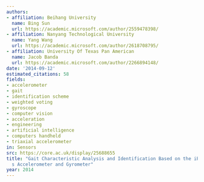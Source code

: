 ```yaml
---
authors:
- affiliation: Beihang University
  name: Bing Sun
  url: https://academic.microsoft.com/author/2559478398/
- affiliation: Nanyang Technological University
  name: Yang Wang
  url: https://academic.microsoft.com/author/2618708795/
- affiliation: University Of Texas Pan American
  name: Jacob Banda
  url: https://academic.microsoft.com/author/2266894148/
date: '2014-09-12'
estimated_citations: 58
fields:
- accelerometer
- gait
- identification scheme
- weighted voting
- gyroscope
- computer vision
- acceleration
- engineering
- artificial intelligence
- computers handheld
- triaxial accelerometer
in: Sensors
src: https://core.ac.uk/display/25688655
title: "Gait Characteristic Analysis and Identification Based on the iPhone\u2019\
  s Accelerometer and Gyrometer"
year: 2014
---
```

